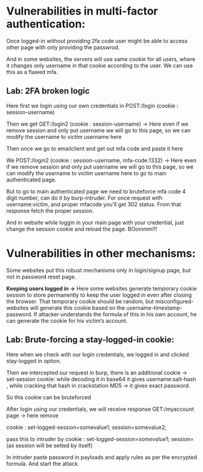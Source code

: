 # **Vulnerabilities in multi-factor authentication:**

Once logged-in without providing 2fa code user might be able to access other page with only providing the passwrod.

And in some websites, the servers will use same cookie for all users, where it changes only username in that cookie according to the user. We can use this as a flawed mfa.

## **Lab: 2FA broken logic**

Here first we login using our own credentials in POST:/login (cookie : session-username)

Then we get GET:/login2 (cookie : session-username) → Here even if we remove session and only put username we will go to this page, so we can modify the username to victim username here

Then once we go to emailclient and get out mfa code and paste it here

We POST:/login2 (cookie : session-username, mfa-code:$1332$) →  Here even if we remove session and only put username we will go to this page, so we can modify the username to victim username here to go to main authenticated page.

But to go to main authenticated page we need to bruteforce mfa code 4 digit number, can do it by burp-intruder. For once request with username:victim, and proper mfacode you’ll get 302 status. From that response fetch the proper session.

And in website while loggin in your main page with your credential, just change the session cookie and reload the page. BOommm!!!

# Vulnerabilities in other mechanisms:

Some websites put this robust mechanisms only in login/signup page, but not in password reset page.

**Keeping users logged in →** Here some websites generate temporary cookie session to store permanently to keep the user logged in even after closing the browser. That temporary cookie should be random, but misconfigured-websites will generate this cookie based on the username-timestamp-password.  If attacker understands the formula of this in his own account, he can generate the cookie for his victim’s account.

## **Lab: Brute-forcing a stay-logged-in cookie:**

Here when we check with our login credentials, we logged in and clicked stay-logged in option.

Then we intercepted our request in burp, there is an additional cookie → set-session cookie: while decoding it in base64 it gives username:salt-hash , while cracking that hash in crackstation MD5 → it gives exact password. 

So this cookie can be bruteforced

After login using our credentials, we will receive response GET:/myaccount page → here remove 

cookie : set-logged-session=somevalue1; session=somevalue2;

pass this to intruder by cookie : set-logged-session=$somevalue1$; session= (as session will be setted by itself)

In intruder paste password in payloads and apply rules as per the encrypted formula. And start the attack

